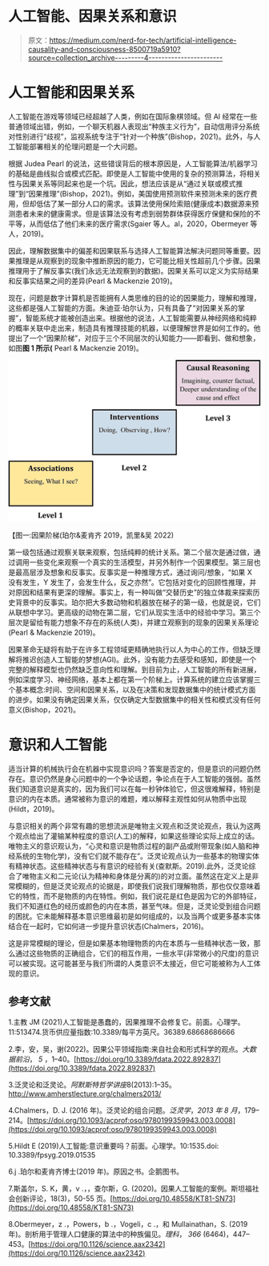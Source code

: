 # 人工智能、因果关系和意识

> 原文：<https://medium.com/nerd-for-tech/artificial-intelligence-causality-and-consciousness-8500719a5910?source=collection_archive---------4----------------------->

# **人工智能和**因果关系

人工智能在游戏等领域已经超越了人类，例如在国际象棋领域。但 AI 经常在一些普通领域出错，例如，一个聊天机器人表现出“种族主义行为”，自动信用评分系统对性别进行“歧视”，监视系统专注于“针对一个种族”(Bishop，2021)。此外，与人工智能部署相关的伦理问题是一个大问题。

根据 Judea Pearl 的说法，这些错误背后的根本原因是，人工智能算法/机器学习的基础是曲线拟合或模式匹配。即使是人工智能中使用的复杂的预测算法，将相关性与因果关系等同起来也是一个坑。因此，想法应该是从“通过关联或模式推理”到“因果推理”(Bishop，2021)。例如，美国使用预测软件来预测未来的医疗费用，但却低估了某一部分人口的需求。该算法使用保险索赔(健康成本)数据源来预测患者未来的健康需求。但是该算法没有考虑到弱势群体获得医疗保健和保险的不平等，从而低估了他们未来的医疗需求(Sgaier 等人。al，2020，Obermeyer 等人，2019)。

因此，理解数据集中的偏差和因果联系与选择人工智能算法解决问题同等重要。因果推理是从观察到的现象中推断原因的能力，它可能比相关性超前几个步骤。因果推理用于了解反事实(我们永远无法观察到的数据)。因果关系可以定义为实际结果和反事实结果之间的差异(Pearl & Mackenzie 2019)。

现在，问题是数字计算机是否能拥有人类思维的目的论的因果能力，理解和推理，这些都是强人工智能的方面。朱迪亚·珀尔认为，只有具备了“对因果关系的掌握”，智能系统才能被创造出来。根据他的说法，人工智能需要从神经网络和纯粹的概率关联中走出来，制造具有推理技能的机器，以便理解世界是如何工作的。他提出了一个“因果阶梯”，对应于三个不同层次的认知能力——即看到、做和想象，如图**图 1 所示(** Pearl & Mackenzie 2019)。

![](img/5468431e4d3f9137d4225858dd08449e.png)

【图一:因果阶梯(珀尔&麦肯齐 2019，凯里&吴 2022)

第一级包括通过观察关联来观察，包括纯粹的统计关系。第二个层次是通过做，通过调用一些变化来观察一个真实的生活模型，并另外制作一个因果模型。第三层也是最高层涉及想象和反事实。反事实是一种推理方式，通过询问/想象，“如果 X 没有发生，Y 发生了，会发生什么，反之亦然”。它包括对变化的回顾性推理，并对原因和结果有更深的理解。事实上，有一种叫做“交替历史”的独立体裁来探索历史背景中的反事实。珀尔把大多数动物和机器放在梯子的第一级，也就是说，它们从联想中学习。更高级的动物在第二层，它们从现实生活中的经验中学习。第三个层次是留给有能力想象不存在的系统(人类)，并建立观察到的现象的因果关系理论(Pearl & Mackenzie 2019)。

因果革命无疑将有助于在许多工程领域更精确地执行以人为中心的工作，但缺乏理解将推迟创造人工智能的梦想(AGI)。此外，没有能力去感受和感知，即使是一个完整的解释模型也仍然缺乏意向性和理解。到目前为止，人工智能的所有新进展，例如深度学习、神经网络，基本上都在第一个阶梯上。计算系统的建立应该掌握三个基本概念:时间、空间和因果关系，以及在决策和发现数据集中的统计模式方面的进步。如果没有确定因果关系，仅仅确定大型数据集中的相关性和模式没有任何意义(Bishop，2021)。

# **意识和人工智能**

适当计算的机械执行会在机器中实现意识吗？答案是否定的，但是意识的问题仍然存在。意识仍然是身心问题中的一个争论话题，争论点在于人工智能的强弱。虽然我们知道意识是真实的，因为我们可以在每一秒钟体验它，但这很难解释，特别是意识的内在本质。通常被称为意识的难题，难以解释主观性如何从物质中出现(Hildt，2019)。

与意识相关的两个非常有趣的思想流派是唯物主义观点和泛灵论观点，我认为这两个观点给出了灌输某种程度的意识(人工)的解释，如果这些理论实际上成立的话。唯物主义的意识观认为，“心灵和意识是物质过程的副产品或附带现象(如人脑和神经系统的生物化学)，没有它们就不能存在”。泛灵论观点认为一些基本的物理实体有精神状态。这些精神状态与有意识的经验有关(查默斯。2019).此外，泛灵论综合了唯物主义和二元论(认为精神和身体是分离的)的对立面。虽然这在定义上是非常模糊的，但是泛灵论观点的论据是，即使我们说我们理解物质，那也仅仅意味着它的特性，而不是物质的内在特性。例如，我们说花是红色是因为它的外部特征，我们不知道红色的经历或颜色的内在本质，甚至气味。但是，泛灵论受到组合问题的困扰。它未能解释基本意识思维最初是如何组成的，以及当两个或更多基本实体结合在一起时，它如何进一步提升意识状态(Chalmers，2016)。

这是非常模糊的理论，但是如果基本物理物质的内在本质与一些精神状态一致，那么通过这些物质的正确组合，它们的相互作用，一些水平(非常微小的尺度)的意识可以被实现。这可能甚至与我们所谓的人类意识不太接近，但它可能被称为人工体现的意识。

## **参考文献**

1.主教 JM (2021)人工智能是愚蠢的，因果推理不会修复它。前面。心理学。11:513474.货币供应量指数:10.3389/每平方英尺。36389.68668686666

2.李，安，吴，谢(2022)。因果公平领域指南:来自社会和形式科学的观点。*大数据前沿*， *5* ，1–40。[https://doi.org/10.3389/fdata.2022.892837](https://doi.org/10.3389/fdata.2022.892837)

3.泛灵论和泛灵论。*阿默斯特哲学讲座*8(2013):1–35。<http://www.amherstlecture.org/chalmers2013/>

4.Chalmers，D. J. (2016 年)。泛灵论的组合问题。*泛灵学*，*2013 年 8 月*，179–214。[https://doi.org/10.1093/acprof:oso/9780199359943.003.0008](https://doi.org/10.1093/acprof:oso/9780199359943.003.0008)

5.Hildt E (2019)人工智能:意识重要吗？前面。心理学。10:1535.doi: 10.3389/fpsyg.2019.01535

6.j .珀尔和麦肯齐博士(2019 年)。原因之书。企鹅图书。

7.斯盖尔，S. K，黄，v .，，查尔斯，G. (2020)。因果人工智能的案例。斯坦福社会创新评论，18(3)，50-55 页。[https://doi.org/10.48558/KT81-SN73](https://doi.org/10.48558/KT81-SN73)

8.Obermeyer，z .，Powers，b .，Vogeli，c .，和 Mullainathan，S. (2019 年)。剖析用于管理人口健康的算法中的种族偏见。*理科*， *366* (6464)，447–453。[https://doi.org/10.1126/science.aax2342](https://doi.org/10.1126/science.aax2342)